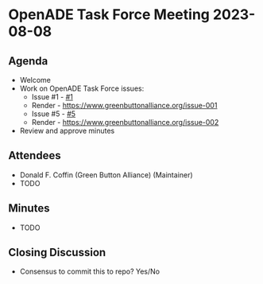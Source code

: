 # OpenADE Task Force Meeting 2023-08-08

## Agenda
* Welcome
* Work on OpenADE Task Force issues:
  * Issue #1 - [#1](https://github.com/GreenButtonAlliance/openADE-Task-Force/issues/1)
  * Render - https://www.greenbuttonalliance.org/issue-001
  * Issue #5 - [#5](https://github.com/GreenButtonAlliance/openADE-Task-Force/issues/5)
  * Render - https://www.greenbuttonalliance.org/issue-002
* Review and approve minutes

## Attendees
* Donald F. Coffin (Green Button Alliance) (Maintainer)
* TODO

## Minutes
* TODO

## Closing Discussion
* Consensus to commit this to repo? Yes/No